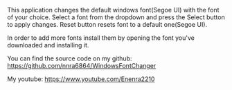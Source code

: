 This application changes the default windows font(Segoe UI) with the font of your choice.
Select a font from the dropdown and press the Select button to apply changes.
Reset button resets font to a default one(Segoe UI).

In order to add more fonts install them by opening the font you've downloaded and installing it.

You can find the source code on my github:
https://github.com/nnra6864/WindowsFontChanger

My youtube:
https://www.youtube.com/Enenra2210

